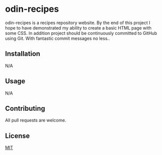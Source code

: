 # odin-recipes

odin-recipes is a recipes repository website.
By the end of this project I hope to have demonstrated my ability to create a basic HTML page with some CSS. In addition project should be continuously committed to GitHub using Git. With fantastic commit messages no less..

## Installation

N/A

## Usage

N/A

## Contributing
All pull requests are welcome.

## License

[MIT](https://choosealicense.com/licenses/mit/)